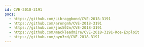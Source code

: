 ```yaml
---
id: CVE-2018-3191
pocs:
  - https://github.com/Libraggbond/CVE-2018-3191
  - https://github.com/arongmh/CVE-2018-3191
  - https://github.com/jas502n/CVE-2018-3191
  - https://github.com/mackleadmire/CVE-2018-3191-Rce-Exploit
  - https://github.com/pyn3rd/CVE-2018-3191
---
```

